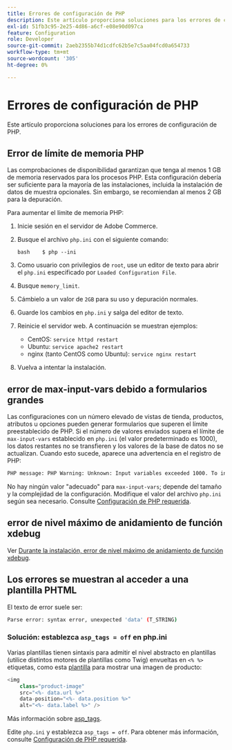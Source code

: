 ```yaml
---
title: Errores de configuración de PHP
description: Este artículo proporciona soluciones para los errores de configuración de PHP.
exl-id: 51fb3c95-2e25-4d86-a6cf-e08e90d097ca
feature: Configuration
role: Developer
source-git-commit: 2aeb2355b74d1cdfc62b5e7c5aa04fcd0a654733
workflow-type: tm+mt
source-wordcount: '305'
ht-degree: 0%

---
```


# Errores de configuración de PHP

Este artículo proporciona soluciones para los errores de configuración de PHP.

## Error de límite de memoria PHP

Las comprobaciones de disponibilidad garantizan que tenga al menos 1 GB de memoria reservados para los procesos PHP. Esta configuración debería ser suficiente para la mayoría de las instalaciones, incluida la instalación de datos de muestra opcionales. Sin embargo, se recomiendan al menos 2 GB para la depuración.

Para aumentar el límite de memoria PHP:

1. Inicie sesión en el servidor de Adobe Commerce.
1. Busque el archivo `php.ini` con el siguiente comando:

   ```
   bash    $ php --ini
   ```

1. Como usuario con privilegios de `root`, use un editor de texto para abrir el `php.ini` especificado por `Loaded Configuration File`.
1. Busque `memory_limit`.
1. Cámbielo a un valor de `2GB` para su uso y depuración normales.
1. Guarde los cambios en `php.ini` y salga del editor de texto.
1. Reinicie el servidor web. A continuación se muestran ejemplos:

   * CentOS: `service httpd restart`
   * Ubuntu: `service apache2 restart`
   * nginx (tanto CentOS como Ubuntu): `service nginx restart`

1. Vuelva a intentar la instalación.

## error de max-input-vars debido a formularios grandes

Las configuraciones con un número elevado de vistas de tienda, productos, atributos u opciones pueden generar formularios que superen el límite preestablecido de PHP. Si el número de valores enviados supera el límite de `max-input-vars` establecido en `php.ini` (el valor predeterminado es 1000), los datos restantes no se transfieren y los valores de la base de datos no se actualizan. Cuando esto sucede, aparece una advertencia en el registro de PHP:

```bash
PHP message: PHP Warning: Unknown: Input variables exceeded 1000. To increase the limit change max_input_vars in php.ini.
```

No hay ningún valor &quot;adecuado&quot; para `max-input-vars`; depende del tamaño y la complejidad de la configuración. Modifique el valor del archivo `php.ini` según sea necesario. Consulte [Configuración de PHP requerida](https://experienceleague.adobe.com/es/docs/commerce-operations/installation-guide/prerequisites/php-settings).

## error de nivel máximo de anidamiento de función xdebug

Ver [Durante la instalación, error de nivel máximo de anidamiento de función xdebug](/help/troubleshooting/miscellaneous/installation-xdebug-maximum-function-nesting-level-error.md).

## Los errores se muestran al acceder a una plantilla PHTML

El texto de error suele ser:

```bash
Parse error: syntax error, unexpected 'data' (T_STRING)
```

### Solución: establezca `asp_tags = off` en php.ini

Varias plantillas tienen sintaxis para admitir el nivel abstracto en plantillas (utilice distintos motores de plantillas como Twig) envueltas en `<% %>` etiquetas, como esta [plantilla](https://github.com/magento/magento2/blob/2.0/app/code/Magento/Catalog/view/adminhtml/templates/product/edit/base_image.phtml) para mostrar una imagen de producto:

```php
<img
    class="product-image"
    src="<%- data.url %>"
    data-position="<%- data.position %>"
    alt="<%- data.label %>" />
```

Más información sobre [asp\_tags](http://php.net/manual/en/ini.core.php#ini.asp-tags).

Edite `php.ini` y establezca `asp_tags = off`. Para obtener más información, consulte [Configuración de PHP requerida](https://experienceleague.adobe.com/es/docs/commerce-operations/installation-guide/prerequisites/php-settings).
